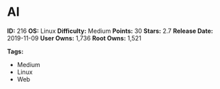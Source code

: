 # AI

**ID:** 216
**OS:** Linux
**Difficulty:** Medium
**Points:** 30
**Stars:** 2.7
**Release Date:** 2019-11-09
**User Owns:** 1,736
**Root Owns:** 1,521

**Tags:**
- Medium
- Linux
- Web

